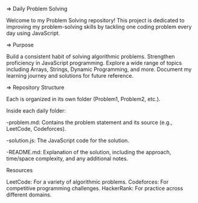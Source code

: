 => Daily Problem Solving

Welcome to my Problem Solving repository! This project is dedicated to improving my problem-solving skills by tackling one coding problem every day using JavaScript.

=> Purpose

Build a consistent habit of solving algorithmic problems.
Strengthen proficiency in JavaScript programming.
Explore a wide range of topics including Arrays, Strings, Dynamic Programming, and more.
Document my learning journey and solutions for future reference.

=> Repository Structure

Each  is organized in its own folder (Problem1, Problem2, etc.).

Inside each daily folder:

  -problem.md: Contains the problem statement and its source (e.g., LeetCode, Codeforces).

  -solution.js: The JavaScript code for the solution.

  -README.md: Explanation of the solution, including the approach, time/space complexity, and any additional notes.







Resources

LeetCode: For a variety of algorithmic problems.
Codeforces: For competitive programming challenges.
HackerRank: For practice across different domains.
